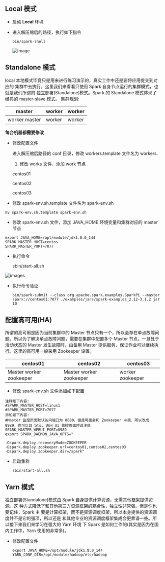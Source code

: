

## **Local** 模式

- 启动 **Local** 环境

- 进入解压缩后的路径，执行如下指令

  ```shell
  bin/spark-shell
  ```

  ![image](https://java-run-blog.oss-cn-zhangjiakou.aliyuncs.com/blog/LmUnzh.png)



## **Standalone** 模式

local 本地模式毕竟只是用来进行练习演示的，真实工作中还是要将应用提交到对应的 集群中去执行，这里我们来看看只使用 Spark 自身节点运行的集群模式，也就是我们所谓的 独立部署(Standalone)模式。Spark 的 Standalone 模式体现了经典的 master-slave 模式。 集群规划:

| master        | worker | worker |
| ------------- | ------ | ------ |
| worker master | worker | worker |



**每台机器都需要修改**

- 修改配置文件

  进入解压缩后路径的 conf 目录，修改 workers.template 文件名为 workers.

  1. 修改 works 文件，添加 work 节点

  centos01

  centos02

  centos03

  

- 修改 spark-env.sh.template 文件名为 spark-env.sh

```
mv spark-env.sh.template spark-env.sh
```

- 修改 spark-env.sh 文件，添加 JAVA_HOME 环境变量和集群对应的 master 节点

```shell
export JAVA_HOME=/opt/module/jdk1.8.0_144
SPARK_MASTER_HOST=centos
SPARK_MASTER_PORT=7077
```

- 执行命令

  sbin/start-all.sh

![images](https://java-run-blog.oss-cn-zhangjiakou.aliyuncs.com/blog/FzN1X1.png)

- 执行命令验证

  ```shell
  bin/spark-submit --class org.apache.spark.examples.SparkPi --master spark://centos01:7077 ./examples/jars/spark-examples_2.12-3.1.2.jar 10
  ```

  

## 配置高可用(**HA**)

所谓的高可用是因为当前集群中的 Master 节点只有一个，所以会存在单点故障问题。所以为了解决单点故障问题，需要在集群中配置多个 Master 节点，一旦处于活动状态的 Master 发生故障时，由备用 Master 提供服务，保证作业可以继续执行。这里的高可用一般采用 Zookeeper 设置。

| centos01                | centos02                | centos03         |
| ----------------------- | ----------------------- | ---------------- |
| Master worker zookeeper | Master worker zookeeper | worker zookeeper |

- 修改 spark-env.sh 文件添加如下配置

```shell
注释如下内容:
#SPARK_MASTER_HOST=linux1
#SPARK_MASTER_PORT=7077
添加如下内容:
#Master 监控页面默认访问端口为 8080，但是可能会和 Zookeeper 冲突，所以改成 8989，也可以自 定义，访问 UI 监控页面时请注意
SPARK_MASTER_WEBUI_PORT=8989
export SPARK_DAEMON_JAVA_OPTS="

-Dspark.deploy.recoveryMode=ZOOKEEPER
-Dspark.deploy.zookeeper.url=centos01,centos02,centos03
-Dspark.deploy.zookeeper.dir=/spark"
```

- 启动集群

  ```shell
  sbin/start-all.sh
  ```

  

## **Yarn** 模式

独立部署(Standalone)模式由 Spark 自身提供计算资源，无需其他框架提供资源。这 种方式降低了和其他第三方资源框架的耦合性，独立性非常强。但是你也要记住，Spark 主 要是计算框架，而不是资源调度框架，所以本身提供的资源调度并不是它的强项，所以还是 和其他专业的资源调度框架集成会更靠谱一些。所以接下来我们来学习在强大的 Yarn 环境 下 Spark 是如何工作的(其实是因为在国内工作中，Yarn 使用的非常多)。

- 修改配置文件

  ```shell
  export JAVA_HOME=/opt/module/jdk1.8.0_144
  YARN_CONF_DIR=/opt/module/hadoop/etc/hadoop
  ```

  
